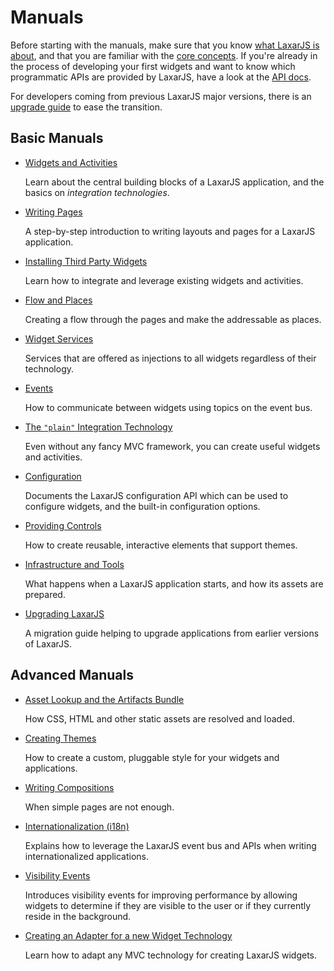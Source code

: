 # Manuals

Before starting with the manuals, make sure that you know [what LaxarJS is about](../why_laxar.md), and that you are familiar with the [core concepts](../concepts.md).
If you're already in the process of developing your first widgets and want to know which programmatic APIs are provided by LaxarJS, have a look at the [API docs](../api).

For developers coming from previous LaxarJS major versions, there is an [upgrade guide](upgrade_guide.md) to ease the transition.


## Basic Manuals

* [Widgets and Activities](widgets_and_activities.md)

   Learn about the central building blocks of a LaxarJS application, and the basics on _integration technologies_.

* [Writing Pages](writing_pages.md)

   A step-by-step introduction to writing layouts and pages for a LaxarJS application.

* [Installing Third Party Widgets](installing_widgets.md)

   Learn how to integrate and leverage existing widgets and activities.

* [Flow and Places](flow_and_places.md)

   Creating a flow through the pages and make the addressable as places.

* [Widget Services](widget_services.md)

   Services that are offered as injections to all widgets regardless of their technology.

* [Events](events.md)

   How to communicate between widgets using topics on the event bus.

* [The `"plain"` Integration Technology](widget_services.md)

   Even without any fancy MVC framework, you can create useful widgets and activities.

* [Configuration](configuration.md)

   Documents the LaxarJS configuration API which can be used to configure widgets, and the built-in configuration options.

* [Providing Controls](providing_controls.md)

   How to create reusable, interactive elements that support themes.

* [Infrastructure and Tools](infrastructure_and_tools.md)

   What happens when a LaxarJS application starts, and how its assets are prepared.

* [Upgrading LaxarJS](upgrade_guide.md)

   A migration guide helping to upgrade applications from earlier versions of LaxarJS.


## Advanced Manuals

* [Asset Lookup and the Artifacts Bundle](asset_lookup.md)

   How CSS, HTML and other static assets are resolved and loaded.

* [Creating Themes](creating_themes.md)

   How to create a custom, pluggable style for your widgets and applications.

* [Writing Compositions](writing_compositions.md)

   When simple pages are not enough.

* [Internationalization (i18n)](i18n.md)

   Explains how to leverage the LaxarJS event bus and APIs when writing internationalized applications.

* [Visibility Events](visibility_events.md)

   Introduces visibility events for improving performance by allowing widgets to determine if they are visible to the user or if they currently reside in the background.

* [Creating an Adapter for a new Widget Technology](adapters.md)

   Learn how to adapt any MVC technology for creating LaxarJS widgets.
